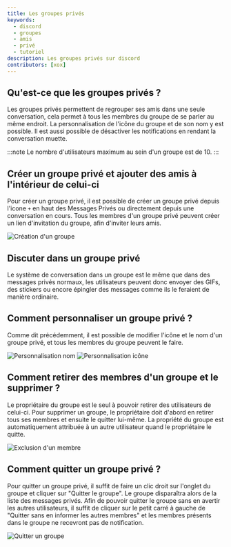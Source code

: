 ```yaml
---
title: Les groupes privés
keywords:
  - discord
  - groupes
  - amis
  - privé
  - tutoriel
description: Les groupes privés sur discord
contributors: [xox]
---
```

## Qu'est-ce que les groupes privés ?
Les groupes privés permettent de regrouper ses amis dans une seule conversation, cela permet à tous les membres du groupe de se parler au même endroit. La personnalisation de l'icône du groupe et de son nom y est possible. Il est aussi possible de désactiver les notifications en rendant la conversation muette. 

:::note
Le nombre d'utilisateurs maximum au sein d'un groupe est de 10.
:::

## Créer un groupe privé et ajouter des amis à l'intérieur de celui-ci 
Pour créer un groupe privé, il est possible de créer un groupe privé depuis l'icone `+` en haut des Messages Privés ou directement depuis une conversation en cours. Tous les membres d'un groupe privé peuvent créer un lien d'invitation du groupe, afin d'inviter leurs amis. 

![Création d'un groupe](https://i.dfr.gg/Oq7.png)

## Discuter dans un groupe privé
Le système de conversation dans un groupe est le même que dans des messages privés normaux, les utilisateurs peuvent donc envoyer des GIFs, des stickers ou encore épingler des messages comme ils le feraient de manière ordinaire.

## Comment personnaliser un groupe privé ?
Comme dit précédemment, il est possible de modifier l'icône et le nom d'un groupe privé, et tous les membres du groupe peuvent le faire.

![Personnalisation nom](https://i.dfr.gg/nVW.png)
![Personnalisation icône](https://i.dfr.gg/abO.png)

## Comment retirer des membres d'un groupe et le supprimer ?
Le propriétaire du groupe est le seul à pouvoir retirer des utilisateurs de celui-ci. Pour supprimer un groupe, le propriétaire doit d'abord en retirer tous ses membres et ensuite le quitter lui-même. La propriété du groupe est automatiquement attribuée à un autre utilisateur quand le propriétaire le quitte.

![Exclusion d'un membre](https://i.dfr.gg/GpI.png)

## Comment quitter un groupe privé ?
Pour quitter un groupe privé, il suffit de faire un clic droit sur l'onglet du groupe et cliquer sur "Quitter le groupe". Le groupe disparaîtra alors de la liste des messages privés. Afin de pouvoir quitter le groupe sans en avertir les autres utilisateurs, il suffit de cliquer sur le petit carré à gauche de "Quitter sans en informer les autres membres" et les membres présents dans le groupe ne recevront pas de notification.

![Quitter un groupe](https://i.dfr.gg/yLO.png)
